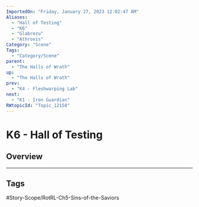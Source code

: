 ```yaml
---
ImportedOn: "Friday, January 27, 2023 12:02:47 AM"
Aliases:
  - "Hall of Testing"
  - "K6"
  - "Glabrezu"
  - "Athroxis"
Category: "Scene"
Tags:
  - "Category/Scene"
parent:
  - "The Halls of Wrath"
up:
  - "The Halls of Wrath"
prev:
  - "K4 - Fleshwarping Lab"
next:
  - "K1 - Iron Guardian"
RWtopicId: "Topic_12158"
---
```

# K6 - Hall of Testing
## Overview

---
## Tags
#Story-Scope/RotRL-Ch5-Sins-of-the-Saviors

